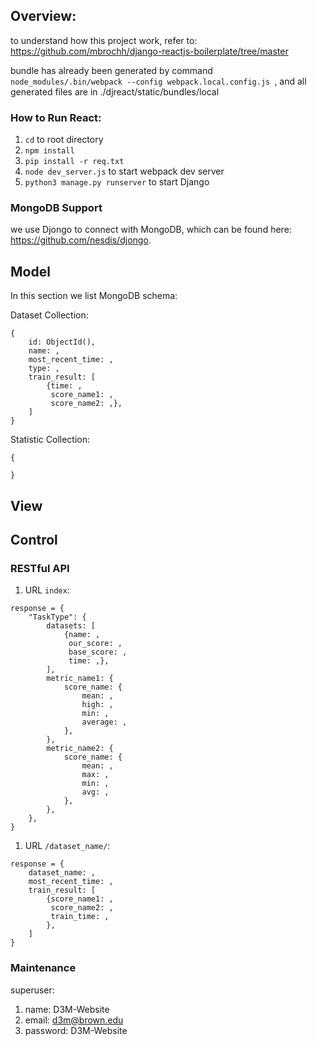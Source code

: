 ## Overview:
to understand how this project work, refer to:
https://github.com/mbrochh/django-reactjs-boilerplate/tree/master

bundle has already been generated by command `node_modules/.bin/webpack --config webpack.local.config.js
`, and all generated files are in ./djreact/static/bundles/local

### How to Run React:

1. `cd` to root directory
2. `npm install`
3. `pip install -r req.txt`
4. `node dev_server.js` to start webpack dev server
5. `python3 manage.py runserver` to start Django

### MongoDB Support
we use Djongo to connect with MongoDB, which can be found here:
https://github.com/nesdis/djongo.

## Model
In this section we list MongoDB schema:

Dataset Collection:
~~~~
{
    id: ObjectId(),
    name: ,
    most_recent_time: ,
    type: ,
    train_result: [
        {time: ,
         score_name1: ,
         score_name2: ,},
    ]
}
~~~~

Statistic Collection:
~~~~
{
    
}
~~~~


## View

## Control

### RESTful API

1. URL `index`:

~~~~
response = {
    "TaskType": {
        datasets: [
            {name: ,
             our_score: ,
             base_score: ,
             time: ,},
        ],
        metric_name1: {
            score_name: {
                mean: ,
                high: ,
                min: ,
                average: ,
            },            
        },
        metric_name2: {
            score_name: {
                mean: ,
                max: ,
                min: ,
                avg: ,
            },            
        },
    },
}
~~~~

1. URL `/dataset_name/`:

~~~~
response = {
    dataset_name: ,
    most_recent_time: ,
    train_result: [
        {score_name1: ,
         score_name2: ,
         train_time: ,
        },
    ]
}
~~~~


### Maintenance
superuser:
1. name: D3M-Website
1. email: d3m@brown.edu
1. password: D3M-Website
















